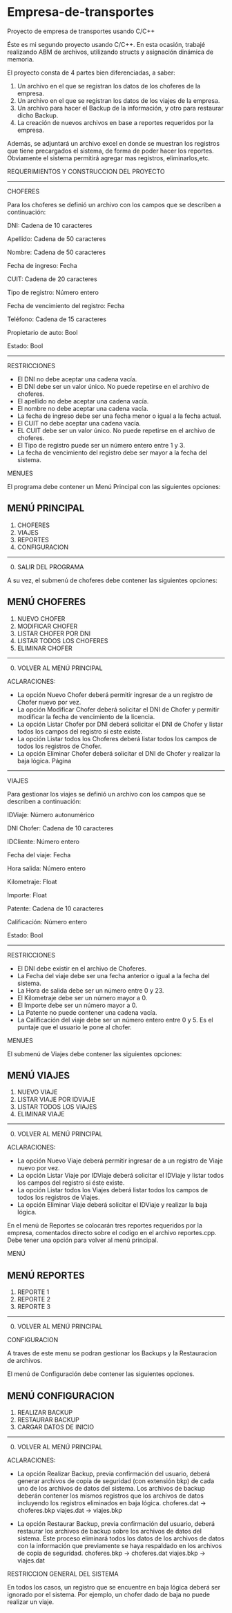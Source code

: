 # Empresa-de-transportes
Proyecto de empresa de transportes usando C/C++

Éste es mi segundo proyecto usando C/C++. En esta ocasión, trabajé realizando ABM de archivos, utilizando structs y asignación dinámica de memoria.

El proyecto consta de 4 partes bien diferenciadas, a saber:

1) Un archivo en el que se registran los datos de los choferes de la empresa.
2) Un archivo en el que se registran los datos de los viajes de la empresa.
3) Un archivo para hacer el Backup de la información, y otro para restaurar dicho Backup.
4) La creación de nuevos archivos en base a reportes requeridos por la empresa.

Además, se adjuntará un archivo excel en donde se muestran los registros que tiene precargados el sistema, de forma de poder hacer los reportes.
Obviamente el sistema permitirá agregar mas registros, eliminarlos,etc.

REQUERIMIENTOS Y CONSTRUCCION DEL PROYECTO

-----------------------------------------------------------------------------------------------
CHOFERES

Para los choferes se definió un archivo con los campos que se describen a continuación:

DNI: 
Cadena de 10 caracteres

Apellido: 
Cadena de 50 caracteres

Nombre: 
Cadena de 50 caracteres

Fecha de ingreso:
Fecha

CUIT:
Cadena de 20 caracteres

Tipo de registro:
Número entero

Fecha de vencimiento del registro:
Fecha

Teléfono:
Cadena de 15 caracteres

Propietario de auto:
Bool

Estado:
Bool


-----------------------------------------------------------------------------------------------

RESTRICCIONES

- El DNI no debe aceptar una cadena vacía.
- El DNI debe ser un valor único. No puede repetirse en el archivo de choferes.
- El apellido no debe aceptar una cadena vacía.
- El nombre no debe aceptar una cadena vacía.
- La fecha de ingreso debe ser una fecha menor o igual a la fecha actual.
- El CUIT no debe aceptar una cadena vacía.
- EL CUIT debe ser un valor único. No puede repetirse en el archivo de choferes.
- El Tipo de registro puede ser un número entero entre 1 y 3.
- La fecha de vencimiento del registro debe ser mayor a la fecha del sistema.


MENUES

El programa debe contener un Menú Principal con las siguientes opciones:

MENÚ PRINCIPAL
--------------
1) CHOFERES
2) VIAJES
3) REPORTES
4) CONFIGURACION
----------------------
0) SALIR DEL PROGRAMA


A su vez, el submenú de choferes debe contener las siguientes opciones:

MENÚ CHOFERES
------------------
1) NUEVO CHOFER
2) MODIFICAR CHOFER
3) LISTAR CHOFER POR DNI
4) LISTAR TODOS LOS CHOFERES
5) ELIMINAR CHOFER
--------------------------------
0) VOLVER AL MENÚ PRINCIPAL


ACLARACIONES:

- La opción Nuevo Chofer deberá permitir ingresar de a un registro de Chofer nuevo por vez.
- La opción Modificar Chofer deberá solicitar el DNI de Chofer y permitir modificar la fecha
de vencimiento de la licencia.
- La opción Listar Chofer por DNI deberá solicitar el DNI de Chofer y listar todos los campos
del registro si este existe.
- La opción Listar todos los Choferes deberá listar todos los campos de todos los registros
de Chofer.
- La opción Eliminar Chofer deberá solicitar el DNI de Chofer y realizar la baja lógica.
Página



-----------------------------------------------------------------------------------------------
VIAJES

Para gestionar los viajes se definió un archivo con los campos que se describen a continuación:


IDViaje:
Número autonumérico

DNI Chofer:
Cadena de 10 caracteres

IDCliente:
Número entero

Fecha del viaje:
Fecha

Hora salida:
Número entero

Kilometraje:
Float

Importe:
Float

Patente:
Cadena de 10 caracteres

Calificación:
Número entero

Estado:
Bool

-----------------------------------------------------------------------------------------------

RESTRICCIONES

- El DNI debe existir en el archivo de Choferes.
- La Fecha del viaje debe ser una fecha anterior o igual a la fecha del sistema.
- La Hora de salida debe ser un número entre 0 y 23.
- El Kilometraje debe ser un número mayor a 0.
- El Importe debe ser un número mayor a 0.
- La Patente no puede contener una cadena vacía.
- La Calificación del viaje debe ser un número entero entre 0 y 5. Es el puntaje que el usuario
le pone al chofer.


MENUES

El submenú de Viajes debe contener las siguientes opciones:

MENÚ VIAJES
------------------
1) NUEVO VIAJE
2) LISTAR VIAJE POR IDVIAJE
3) LISTAR TODOS LOS VIAJES
4) ELIMINAR VIAJE
--------------------------------
0) VOLVER AL MENÚ PRINCIPAL


ACLARACIONES:

- La opción Nuevo Viaje deberá permitir ingresar de a un registro de Viaje nuevo por vez.
- La opción Listar Viaje por IDViaje deberá solicitar el IDViaje y listar todos los campos del
registro si éste existe.
- La opción Listar todos los Viajes deberá listar todos los campos de todos los registros de
Viajes.
- La opción Eliminar Viaje deberá solicitar el IDViaje y realizar la baja lógica.

En el menú de Reportes se colocarán tres reportes requeridos por la empresa, comentados directo sobre el codigo en el archivo reportes.cpp. Debe tener una opción
para volver al menú principal.

MENÚ

MENÚ REPORTES
------------------
1) REPORTE 1
2) REPORTE 2
3) REPORTE 3
--------------------------------
0) VOLVER AL MENÚ PRINCIPAL


CONFIGURACION

A traves de este menu se podran gestionar los Backups y la Restauracion de archivos.

El menú de Configuración debe contener las siguientes opciones.

MENÚ CONFIGURACION
------------------
1) REALIZAR BACKUP
2) RESTAURAR BACKUP
3) CARGAR DATOS DE INICIO
--------------------------------
0) VOLVER AL MENÚ PRINCIPAL


ACLARACIONES:

- La opción Realizar Backup, previa confirmación del usuario, deberá generar archivos de
copia de seguridad (con extensión bkp) de cada uno de los archivos de datos del sistema.
Los archivos de backup deberán contener los mismos registros que los archivos de datos
incluyendo los registros eliminados en baja lógica.
choferes.dat → choferes.bkp
viajes.dat → viajes.bkp

- La opción Restaurar Backup, previa confirmación del usuario, deberá restaurar los archivos
de backup sobre los archivos de datos del sistema. Este proceso eliminará todos los datos
de los archivos de datos con la información que previamente se haya respaldado en los
archivos de copia de seguridad.
choferes.bkp → choferes.dat
viajes.bkp → viajes.dat


RESTRICCION GENERAL DEL SISTEMA

En todos los casos, un registro que se encuentre en baja lógica deberá ser ignorado por el sistema.
Por ejemplo, un chofer dado de baja no puede realizar un viaje.


